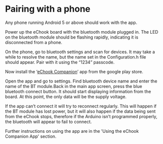 # Pairing with a phone

Any phone running Android 5 or above should work with the app.

Power up the eChook board with the bluetooth module plugged in. The LED on the bluetooth module should be flashing rapidly, indicating it is disconnected from a phone.

On the phone, go to bluetooth settings and scan for devices. It may take a while to resolve the name, but the name set in the Configuration.h file should appear. Pair with it using the “1234” passcode.

Now install the ‘[eChook Companion](https://play.google.com/store/apps/details?id=com.ben.drivenbluetooth)’ app from the google play store.

Open the app and go to settings. Find bluetooth device name and enter the name of the BT module.Back in the main app screen, press the blue bluetooth connect button. It should start displaying information from the board. At this point, the only data will be the supply voltage.

If the app can’t connect it will try to reconnect regularly. This will happen if the BT module has lost power, but it will also happen if the data being sent from the eChook stops, therefore if the Arduino isn’t programmed properly, the bluetooth will appear to fail to connect.

Further instructions on using the app are in the 'Using the eChook Companion App' section.

